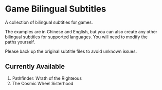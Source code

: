 # Game Bilingual Subtitles

A collection of bilingual subtitles for games.

The examples are in Chinese and English, but you can also create any other bilingual subtitles for supported languages. You will need to modify the paths yourself.

Please back up the original subtitle files to avoid unknown issues.

## Currently Available

1. Pathfinder: Wrath of the Righteous
2. The Cosmic Wheel Sisterhood